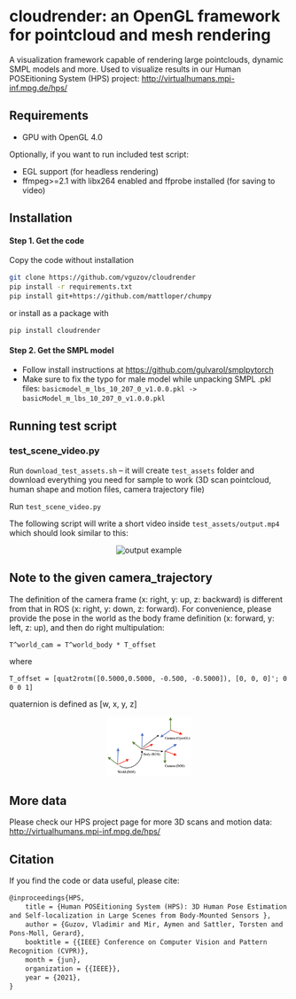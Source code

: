 # cloudrender: an OpenGL framework for pointcloud and mesh rendering
A visualization framework capable of rendering large pointclouds, dynamic SMPL models and more. Used to visualize results in our Human POSEitioning System (HPS) project: http://virtualhumans.mpi-inf.mpg.de/hps/

## Requirements
- GPU with OpenGL 4.0 

Optionally, if you want to run included test script:
- EGL support (for headless rendering)
- ffmpeg>=2.1 with libx264 enabled and ffprobe installed (for saving to video)

## Installation
#### Step 1. Get the code
Copy the code without installation
```bash
git clone https://github.com/vguzov/cloudrender
pip install -r requirements.txt
pip install git+https://github.com/mattloper/chumpy
```
or install as a package with
```
pip install cloudrender
```
#### Step 2. Get the SMPL model
- Follow install instructions at https://github.com/gulvarol/smplpytorch
- Make sure to fix the typo for male model while unpacking SMPL .pkl files: `basicmodel_m_lbs_10_207_0_v1.0.0.pkl -> basicModel_m_lbs_10_207_0_v1.0.0.pkl`

## Running test script
### test_scene_video.py
Run `download_test_assets.sh` – it will create `test_assets` folder and download everything you need for sample to work
(3D scan pointcloud, human shape and motion files, camera trajectory file)

Run `test_scene_video.py`

The following script will write a short video inside `test_assets/output.mp4` which should look similar to this:
<p align="center">
<img src="images/test_scene_video_output_example.gif" alt="output example"/>
</p>

## Note to the given camera_trajectory
The definition of the camera frame (x: right, y: up, z: backward) is different from that in ROS (x: right, y: down, z: forward). For convenience, please provide the pose in the world as the body frame definition (x: forward, y: left, z: up), and then do right multipulation:
```
T^world_cam = T^world_body * T_offset
```
where
```
T_offset = [quat2rotm([0.5000,0.5000, -0.500, -0.5000]), [0, 0, 0]'; 0 0 0 1]
```
quaternion is defined as [w, x, y, z]

<p align="center">
<img src="images/coordinate_definition.png" alt="output example" width="30%"/>
</p>

## More data
Please check our HPS project page for more 3D scans and motion data: http://virtualhumans.mpi-inf.mpg.de/hps/

## Citation

If you find the code or data useful, please cite: 

```
@inproceedings{HPS,
    title = {Human POSEitioning System (HPS): 3D Human Pose Estimation and Self-localization in Large Scenes from Body-Mounted Sensors },
    author = {Guzov, Vladimir and Mir, Aymen and Sattler, Torsten and Pons-Moll, Gerard},
    booktitle = {{IEEE} Conference on Computer Vision and Pattern Recognition (CVPR)},
    month = {jun},
    organization = {{IEEE}},
    year = {2021},
}
```

